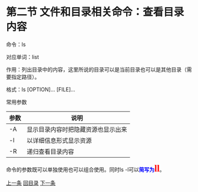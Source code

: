# 第二节 文件和目录相关命令：查看目录内容

命令：ls

对应单词：list

作用：列出目录中的内容，这里所说的目录可以是当前目录也可以是其他目录（需要指定路径）。

格式：ls [OPTION]... [FILE]...

常用参数

| 参数 | 说明                               |
| ---- | ---------------------------------- |
| -A   | 显示目录内容时把隐藏资源也显示出来 |
| -l   | 以详细信息形式显示资源             |
| -R   | 递归查看目录内容                   |

命令的参数既可以单独使用也可以组合使用。同时ls -l可以<span style="color:blue;font-weight:bold;">简写为<span style="color:red;font-size:25px;font-family:consolas;">ll</span></span>。

[上一条](verse02-03-cd.html) [回目录](verse02-00-index.html) [下一条](verse02-05-pwd.html)